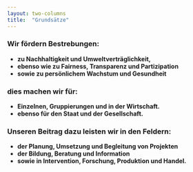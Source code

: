 ```yaml
---
layout: two-columns
title:  "Grundsätze"
---
```



### Wir fördern Bestrebungen:

- **zu Nachhaltigkeit und Umweltverträglichkeit,**
- **ebenso wie zu Fairness, Transparenz und Partizipation**
- **sowie zu persönlichem Wachstum und Gesundheit**

### dies machen wir für: 

- **Einzelnen, Gruppierungen und in der Wirtschaft.**
- **ebenso für den Staat und der Gesellschaft.**





### Unseren Beitrag dazu leisten wir in den Feldern:

- **der Planung, Umsetzung und Begleitung von Projekten**
- **der Bildung, Beratung und Information**
- **sowie in Intervention, Forschung, Produktion und Handel.**
